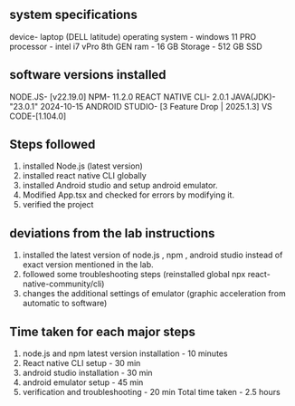 ## system specifications

device- laptop (DELL latitude)
operating system - windows 11 PRO
processor - intel i7 vPro 8th GEN
ram - 16 GB
Storage - 512 GB SSD

## software versions installed

NODE.JS- [v22.19.0]
NPM- 11.2.0
REACT NATIVE CLI- 2.0.1
JAVA(JDK)-  "23.0.1" 2024-10-15
ANDROID STUDIO- [3 Feature Drop | 2025.1.3]
VS CODE-[1.104.0]

## Steps followed
1. installed Node.js (latest version)
2. installed react native CLI globally
3. installed Android studio and setup android emulator.
4. Modified App.tsx and checked for errors by modifying it.
5. verified the project

## deviations from the lab instructions
1. installed the latest version of node.js , npm , android studio instead of exact version mentioned in the lab.
2. followed some troubleshooting steps (reinstalled global npx react-native-community/cli)
3. changes the additional settings of emulator (graphic acceleration from automatic to software)


## Time taken for each major steps
1. node.js and npm latest version installation - 10 minutes
2. React native CLI setup - 30 min
3. android studio installation - 30 min
4. android emulator setup - 45 min
5. verification and troubleshooting - 20 min 
Total time taken - 2.5 hours
